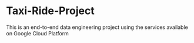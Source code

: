# Taxi-Ride-Project
This is an end-to-end data engineering project using the services available on Google Cloud Platform
